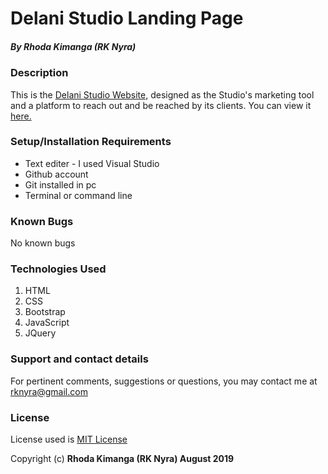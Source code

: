 # Delani Studio Landing Page

##### By **Rhoda Kimanga (RK Nyra)**

### Description
This is the <a href="">Delani Studio Website,</a> designed as the Studio's marketing tool and a platform to reach out and be reached by its clients. You can view it <a href="">here.</a>

### Setup/Installation Requirements
* Text editer - I used Visual Studio
* Github account
* Git installed in pc
* Terminal or command line

### Known Bugs
No known bugs

### Technologies Used
1. HTML
2. CSS
3. Bootstrap
4. JavaScript
5. JQuery

### Support and contact details
For pertinent comments, suggestions or questions, you may contact me at <a href="https://www.gmail.com/">rknyra@gmail.com</a>

### License
License used is <a href="https://choosealicense.com/licenses/mit/">MIT License</a> <br>

Copyright (c) **Rhoda Kimanga (RK Nyra) August 2019**